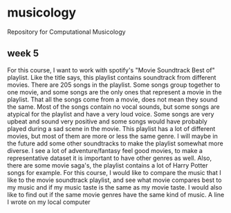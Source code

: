 # musicology
Repository for Computational Musicology 

## week 5
For this course, I want to work with spotify's "Movie Soundtrack Best of" playlist. Like the title says, this playlist contains soundtrack from different movies. There are 205 songs in the playlist. Some songs group together to one movie, and some songs are the only ones that represent a movie in the playlist. That all the songs come from a movie, does not mean they sound the same. Most of the songs contain no vocal sounds, but some songs are atypical for the playlist and have a very loud voice. Some songs are very upbeat and sound very positive and some songs would have probably played during a sad scene in the movie. 
This playlist has a lot of different movies, but most of them are more or less the same genre. I will maybe in the future add some other soundtracks to make the playlist somewhat more diverse. I see a lot of adventure/fantasy feel good movies, to make a representative dataset it is important to have other genres as well. Also, there are some movie saga's, the playlist contains a lot of Harry Potter songs for example.
For this course, I would like to compare the music that I like to the movie soundtrack playlist, and see what movie compares best to my music and if my music taste is the same as my movie taste. I would also like to find out if the same movie genres have the same kind of music. 
A line I wrote on my local computer
